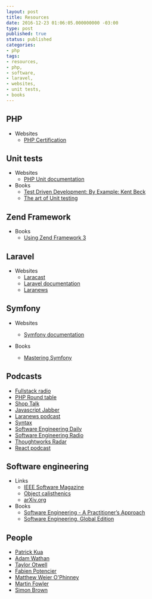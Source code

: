 ```yaml
---
layout: post
title: Resources
date: 2016-12-23 01:06:05.000000000 -03:00
type: post
published: true
status: published
categories:
- php
tags:
- resources,
- php,
- software,
- laravel,
- websites,
- unit tests,
- books
---
```


## PHP
* Websites
    - [PHP Certification](http://www.zend.com/en/services/certification/php-certification)

## Unit tests

* Websites
    - [PHP Unit documentation](https://phpunit.de/)
* Books
    - [Test Driven Development: By Example: Kent Beck](https://www.amazon.com/Test-Driven-Development-Kent-Beck/dp/0321146530)
    - [The art of Unit testing](http://www.cs.umss.edu.bo/doc/material/mat_gral_137/The%20Art%20of%20Unit%20Testing%20with%20Examples%20in%20.NET%20(Manning%202009).pdf)

## Zend Framework

* Books
   - [Using Zend Framework 3](https://olegkrivtsov.github.io/using-zend-framework-3-book/html/)

## Laravel

* Websites
    - [Laracast](https://laracasts.com/)
    - [Laravel documentation](https://laravel.com/docs/)
    - [Laranews](https://laravel-news.com/)

## Symfony

* Websites
    - [Symfony documentation](https://symfony.com/doc/current/index.html)

* Books
    - [Mastering Symfony](https://www.packtpub.com/web-development/mastering-symfony)

## Podcasts

* [Fullstack radio](http://www.fullstackradio.com)
* [PHP Round table](https://www.phproundtable.com)
* [Shop Talk](http://shoptalkshow.com)
* [Javascript Jabber](https://devchat.tv/js-jabber)
* [Laranews podcast](https://laravel-news.com/podcast)
* [Syntax](https://syntax.fm)
* [Software Engineering Daily](https://softwareengineeringdaily.com)
* [Software Engineering Radio](http://www.se-radio.net)
* [Thoughtworks Radar](https://www.thoughtworks.com/radar)
* [React podcast](https://reactpodcast.simplecast.fm/)

## Software engineering

* Links
    - [IEEE Software Magazine](https://publications.computer.org/software-magazine)
    - [Object calisthenics](http://williamdurand.fr/2013/06/03/object-calisthenics)
    - [arXiv.org](https://arxiv.org/list/cs.SE/recent)
* Books
    - [Software Engineering - A Practitioner’s Approach](http://www.vumultan.com/Books/CS605-Software%20Engineering%20Practitioner%E2%80%99s%20Approach%20%20by%20Roger%20S.%20Pressman%20.pdf)
    - [Software Engineering, Global Edition](https://www.amazon.com/Software-Engineering-Global-Ian-Sommerville/dp/1292096136)
    
## People

* [Patrick Kua](https://www.thekua.com/atwork/2014/11/the-definition-of-a-tech-lead)
* [Adam Wathan](https://adamwathan.me)
* [Taylor Otwell](https://medium.com/@taylorotwell)
* [Fabien Potencier](http://fabien.potencier.org)
* [Matthew Weier O'Phinney](https://mwop.net)
* [Martin Fowler](https://martinfowler.com)
* [Simon Brown](http://www.codingthearchitecture.com/authors/sbrown)
